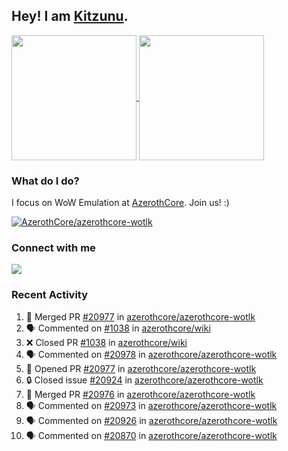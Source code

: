 ## Hey! I am [Kitzunu](https://Github.com/Kitzunu).

<!--
[![Kitzunu's Github stats](https://github-readme-stats.vercel.app/api?username=kitzunu&theme=github_dark&show_icons=true&number_format=long)](https://github.com/Kitzunu)

[![Kitzunu's Language stats](https://github-readme-stats.vercel.app/api/top-langs/?username=Kitzunu&layout=donut&theme=github_dark)](https://github.com/Kitzunu)
-->

<a href="https://github.com/Kitzunu">
  <img height=200 align="center" src="https://github-readme-stats.vercel.app/api?username=kitzunu&theme=github_dark&show_icons=true&number_format=long" />
</a>
<a href="https://github.com/Kitzunu">
  <img height=200 align="center" src="https://github-readme-stats.vercel.app/api/top-langs/?username=Kitzunu&layout=donut&theme=github_dark" />
</a>

### What do I do?

I focus on WoW Emulation at [AzerothCore](https://github.com/AzerothCore). Join us! :)

[![AzerothCore/azerothcore-wotlk](https://github-readme-stats.vercel.app/api/pin/?username=AzerothCore&repo=azerothcore-wotlk&theme=github_dark&show_owner=true)](https://github.com/azerothcore/azerothcore-wotlk)

### Connect with me
[![](https://img.shields.io/badge/AzerothCore%20Discord-Connect%20with%20me!-green)](https://discord.com/invite/gkt4y2x)

### Recent Activity

<!--START_SECTION:activity-->
1. 🎉 Merged PR [#20977](https://github.com/azerothcore/azerothcore-wotlk/pull/20977) in [azerothcore/azerothcore-wotlk](https://github.com/azerothcore/azerothcore-wotlk)
2. 🗣 Commented on [#1038](https://github.com/azerothcore/wiki/pull/1038#issuecomment-2555661152) in [azerothcore/wiki](https://github.com/azerothcore/wiki)
3. ❌ Closed PR [#1038](https://github.com/azerothcore/wiki/pull/1038) in [azerothcore/wiki](https://github.com/azerothcore/wiki)
4. 🗣 Commented on [#20978](https://github.com/azerothcore/azerothcore-wotlk/pull/20978#issuecomment-2555650438) in [azerothcore/azerothcore-wotlk](https://github.com/azerothcore/azerothcore-wotlk)
5. 💪 Opened PR [#20977](https://github.com/azerothcore/azerothcore-wotlk/pull/20977) in [azerothcore/azerothcore-wotlk](https://github.com/azerothcore/azerothcore-wotlk)
6. 🔒 Closed issue [#20924](https://github.com/azerothcore/azerothcore-wotlk/issues/20924) in [azerothcore/azerothcore-wotlk](https://github.com/azerothcore/azerothcore-wotlk)
7. 🎉 Merged PR [#20976](https://github.com/azerothcore/azerothcore-wotlk/pull/20976) in [azerothcore/azerothcore-wotlk](https://github.com/azerothcore/azerothcore-wotlk)
8. 🗣 Commented on [#20973](https://github.com/azerothcore/azerothcore-wotlk/pull/20973#issuecomment-2555516384) in [azerothcore/azerothcore-wotlk](https://github.com/azerothcore/azerothcore-wotlk)
9. 🗣 Commented on [#20926](https://github.com/azerothcore/azerothcore-wotlk/pull/20926#issuecomment-2555513041) in [azerothcore/azerothcore-wotlk](https://github.com/azerothcore/azerothcore-wotlk)
10. 🗣 Commented on [#20870](https://github.com/azerothcore/azerothcore-wotlk/pull/20870#issuecomment-2553369033) in [azerothcore/azerothcore-wotlk](https://github.com/azerothcore/azerothcore-wotlk)
<!--END_SECTION:activity-->
